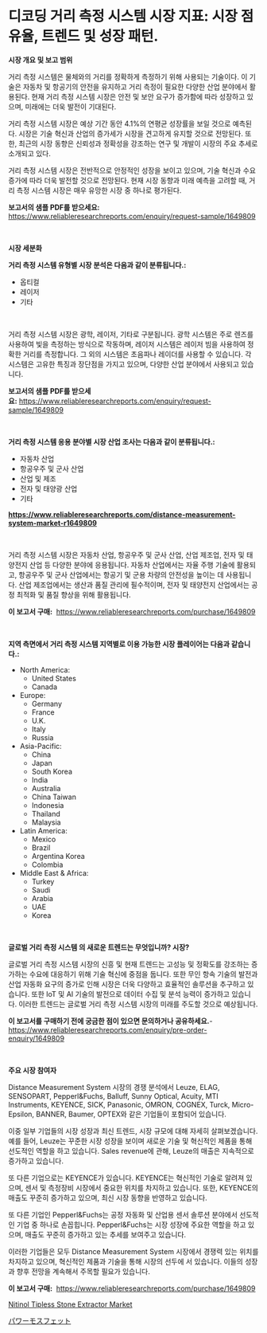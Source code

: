 <p><h1>디코딩 거리 측정 시스템 시장 지표: 시장 점유율, 트렌드 및 성장 패턴.</h1></p><p><strong>시장 개요 및 보고 범위</strong></p>
<p><p>거리 측정 시스템은 물체와의 거리를 정확하게 측정하기 위해 사용되는 기술이다. 이 기술은 자동차 및 항공기의 안전을 유지하고 거리 측정이 필요한 다양한 산업 분야에서 활용된다. 현재 거리 측정 시스템 시장은 안전 및 보안 요구가 증가함에 따라 성장하고 있으며, 미래에는 더욱 발전이 기대된다.</p><p>거리 측정 시스템 시장은 예상 기간 동안 4.1%의 연평균 성장률을 보일 것으로 예측된다. 시장은 기술 혁신과 산업의 증가세가 시장을 견고하게 유지할 것으로 전망된다. 또한, 최근의 시장 동향은 신뢰성과 정확성을 강조하는 연구 및 개발이 시장의 주요 추세로 소개되고 있다.</p><p>거리 측정 시스템 시장은 전반적으로 안정적인 성장을 보이고 있으며, 기술 혁신과 수요 증가에 따라 더욱 발전할 것으로 전망된다. 현재 시장 동향과 미래 예측을 고려할 때, 거리 측정 시스템 시장은 매우 유망한 시장 중 하나로 평가된다.</p></p>
<p><strong>보고서의 샘플 PDF를 받으세요:</strong> <a href="https://www.reliableresearchreports.com/enquiry/request-sample/1649809">https://www.reliableresearchreports.com/enquiry/request-sample/1649809</a></p>
<p>&nbsp;</p>
<p><strong>시장 세분화</strong></p>
<p><strong>거리 측정 시스템 유형별 시장 분석은 다음과 같이 분류됩니다.:</strong></p>
<p><ul><li>옵티컬</li><li>레이저</li><li>기타</li></ul></p>
<p>&nbsp;</p>
<p><p>거리 측정 시스템 시장은 광학, 레이저, 기타로 구분됩니다. 광학 시스템은 주로 렌즈를 사용하여 빛을 측정하는 방식으로 작동하며, 레이저 시스템은 레이저 빔을 사용하여 정확한 거리를 측정합니다. 그 외의 시스템은 초음파나 레이더를 사용할 수 있습니다. 각 시스템은 고유한 특징과 장단점을 가지고 있으며, 다양한 산업 분야에서 사용되고 있습니다.</p></p>
<p><strong>보고서의 샘플 PDF를 받으세요:</strong>&nbsp;<a href="https://www.reliableresearchreports.com/enquiry/request-sample/1649809">https://www.reliableresearchreports.com/enquiry/request-sample/1649809</a></p>
<p>&nbsp;</p>
<p><strong> 거리 측정 시스템 응용 분야별 시장 산업 조사는 다음과 같이 분류됩니다.:</strong></p>
<p><ul><li>자동차 산업</li><li>항공우주 및 군사 산업</li><li>산업 및 제조</li><li>전자 및 태양광 산업</li><li>기타</li></ul></p>
<p><strong><a href="https://www.reliableresearchreports.com/distance-measurement-system-market-r1649809">https://www.reliableresearchreports.com/distance-measurement-system-market-r1649809</a></strong></p>
<p>&nbsp;</p>
<p><p>거리 측정 시스템 시장은 자동차 산업, 항공우주 및 군사 산업, 산업 제조업, 전자 및 태양전지 산업 등 다양한 분야에 응용됩니다. 자동차 산업에서는 자율 주행 기술에 활용되고, 항공우주 및 군사 산업에서는 항공기 및 군용 차량의 안전성을 높이는 데 사용됩니다. 산업 제조업에서는 생산과 품질 관리에 필수적이며, 전자 및 태양전지 산업에서는 공정 최적화 및 품질 향상을 위해 활용됩니다.</p></p>
<p><strong>이 보고서 구매:</strong>&nbsp; <a href="https://www.reliableresearchreports.com/purchase/1649809">https://www.reliableresearchreports.com/purchase/1649809</a></p>
<p>&nbsp;</p>
<p><strong>지역 측면에서 거리 측정 시스템 지역별로 이용 가능한 시장 플레이어는 다음과 같습니다.:</strong></p>
<p><ul>
    <li>
        North America:
        <ul>
            <li>United States</li>
            <li>Canada</li>
        </ul>
    </li>
    <li>
        Europe:
        <ul>
            <li>Germany</li>
            <li>France</li>
            <li>U.K.</li>
            <li>Italy</li>
            <li>Russia</li>
        </ul>
    </li>
    <li>
        Asia-Pacific:
        <ul>
            <li>China</li>
            <li>Japan</li>
            <li>South Korea</li>
            <li>India</li>
            <li>Australia</li>
            <li>China Taiwan</li>
            <li>Indonesia</li>
            <li>Thailand</li>
            <li>Malaysia</li>
        </ul>
    </li>
    <li>
        Latin America:
        <ul>
            <li>Mexico</li>
            <li>Brazil</li>
            <li>Argentina Korea</li>
            <li>Colombia</li>
        </ul>
    </li>
    <li>
        Middle East & Africa:
        <ul>
            <li>Turkey</li>
            <li>Saudi</li>
            <li>Arabia</li>
            <li>UAE</li>
            <li>Korea</li>
        </ul>
    </li>
    </ul></p>
<p>&nbsp;</p>
<p><strong>글로벌 거리 측정 시스템 의 새로운 트렌드는 무엇입니까? 시장?</strong></p>
<p><p>글로벌 거리 측정 시스템 시장의 신흥 및 현재 트렌드는 고성능 및 정확도를 강조하는 증가하는 수요에 대응하기 위해 기술 혁신에 중점을 둡니다. 또한 무인 항속 기술의 발전과 산업 자동화 요구의 증가로 인해 시장은 더욱 다양하고 효율적인 솔루션을 추구하고 있습니다. 또한 IoT 및 AI 기술의 발전으로 데이터 수집 및 분석 능력이 증가하고 있습니다. 이러한 트렌드는 글로벌 거리 측정 시스템 시장의 미래를 주도할 것으로 예상됩니다.</p></p>
<p><strong>이 보고서를 구매하기 전에 궁금한 점이 있으면 문의하거나 공유하세요.</strong>- <a href="https://www.reliableresearchreports.com/enquiry/pre-order-enquiry/1649809">https://www.reliableresearchreports.com/enquiry/pre-order-enquiry/1649809</a></p>
<p>&nbsp;</p>
<p><strong>주요 시장 참여자</strong></p>
<p><p>Distance Measurement System 시장의 경쟁 분석에서 Leuze, ELAG, SENSOPART, Pepperl&Fuchs, Balluff, Sunny Optical, Acuity, MTI Instruments, KEYENCE, SICK, Panasonic, OMRON, COGNEX, Turck, Micro-Epsilon, BANNER, Baumer, OPTEX와 같은 기업들이 포함되어 있습니다.</p><p>이중 일부 기업들의 시장 성장과 최신 트렌드, 시장 규모에 대해 자세히 살펴보겠습니다. 예를 들어, Leuze는 꾸준한 시장 성장을 보이며 새로운 기술 및 혁신적인 제품을 통해 선도적인 역할을 하고 있습니다. Sales revenue에 관해, Leuze의 매출은 지속적으로 증가하고 있습니다. </p><p>또 다른 기업으로는 KEYENCE가 있습니다. KEYENCE는 혁신적인 기술로 알려져 있으며, 센서 및 측정장비 시장에서 중요한 위치를 차지하고 있습니다. 또한, KEYENCE의 매출도 꾸준히 증가하고 있으며, 최신 시장 동향을 반영하고 있습니다.</p><p>또 다른 기업인 Pepperl&Fuchs는 공정 자동화 및 산업용 센서 솔루션 분야에서 선도적인 기업 중 하나로 손꼽힙니다. Pepperl&Fuchs는 시장 성장에 주요한 역할을 하고 있으며, 매출도 꾸준히 증가하고 있는 추세를 보여주고 있습니다.</p><p>이러한 기업들은 모두 Distance Measurement System 시장에서 경쟁력 있는 위치를 차지하고 있으며, 혁신적인 제품과 기술을 통해 시장의 선두에 서 있습니다. 이들의 성장과 향후 전망을 계속해서 주목할 필요가 있습니다.</p></p>
<p><strong>이 보고서 구매:</strong>&nbsp;&nbsp;<a href="https://www.reliableresearchreports.com/purchase/1649809">https://www.reliableresearchreports.com/purchase/1649809</a></p>
<p><p><a href="https://github.com/WillieWoodard/Market-Research-Report-List-4/blob/main/nitinol-tipless-stone-extractor-market.md">Nitinol Tipless Stone Extractor Market</a></p><p><a href="https://github.com/oafhukehf4709715/Market-Research-Report-List-1/blob/main/581783927842.md">パワーモスフェット</a></p></p>